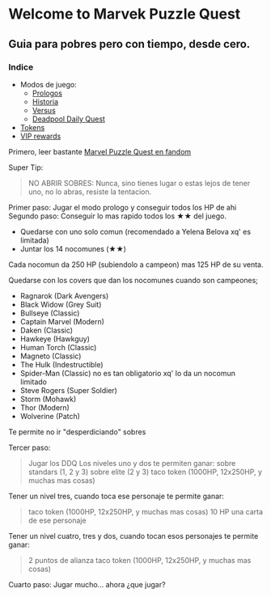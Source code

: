 
# Welcome to Marvek Puzzle Quest


## Guia para pobres pero con tiempo, desde cero.

### Indice

- Modos de juego:
  - [Prologos](/mpq/modes/prologue/)
  - [Historia](/mpq/modes/history/)
  - [Versus](/mpq/modes/versus/)
  - [Deadpool Daily Quest](/mpq/modes/ddq)
- [Tokens](/mpq/tokens)
- [VIP rewards](/mpq/vip)

Primero, leer bastante [Marvel Puzzle Quest en fandom](https://marvelpuzzlequest.fandom.com)

Super Tip:
> NO ABRIR SOBRES: Nunca, sino tienes lugar o estas lejos de tener uno, no lo abras, resiste la tentacion.

Primer paso: Jugar el modo prologo y conseguir todos los HP de ahi
Segundo paso: Conseguir lo mas rapido todos los &#9733;&#9733; del juego.

- Quedarse con uno solo comun (recomendado a Yelena Belova xq' es limitada)
- Juntar los 14 nocomunes (&#9733;&#9733;)

Cada nocomun da 250 HP (subiendolo a campeon) mas 125 HP de su venta.

Quedarse con los covers que dan los nocomunes cuando son campeones; 

- Ragnarok (Dark Avengers)
- Black Widow (Grey Suit)
- Bullseye (Classic)
- Captain Marvel (Modern)
- Daken (Classic)
- Hawkeye (Hawkguy)
- Human Torch (Classic)
- Magneto (Classic)
- The Hulk (Indestructible)
- Spider-Man (Classic) no es tan obligatorio xq' lo da un nocomun limitado
- Steve Rogers (Super Soldier)
- Storm (Mohawk)
- Thor (Modern)
- Wolverine (Patch)

Te permite no ir "desperdiciando" sobres

Tercer paso:
> Jugar los DDQ
Los niveles uno y dos te permiten ganar:
> sobre standars (1, 2 y 3)
> sobre elite (2 y 3)
> taco token (1000HP, 12x250HP, y muchas mas cosas)

Tener un nivel tres, cuando toca ese personaje te permite ganar:
> taco token (1000HP, 12x250HP, y muchas mas cosas)
> 10 HP
> una carta de ese personaje

Tener un nivel cuatro, tres y dos, cuando tocan esos personajes te permite ganar:
> 2 puntos de alianza
> taco token (1000HP, 12x250HP, y muchas mas cosas)

Cuarto paso: Jugar mucho... ahora ¿que jugar?
